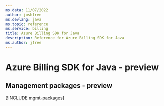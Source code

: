 ```yaml
---
ms.data: 11/07/2022
author: joshfree
ms.devlang: java
ms.topic: reference
ms.service: billing
title: Azure Billing SDK for Java
description: Reference for Azure Billing SDK for Java
ms.author: jfree
---
```

# Azure Billing SDK for Java - preview

## Management packages - preview
[!INCLUDE [mgmt-packages](billing-mgmt-index.md)]